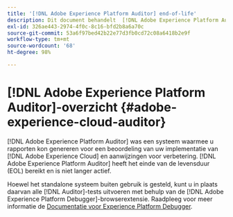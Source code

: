```yaml
---
title: '[!DNL Adobe Experience Platform Auditor] end-of-life'
description: Dit document behandelt  [!DNL Adobe Experience Platform Auditor]  en zijn opvolgers.
exl-id: 326ae443-2974-4f0c-8c16-bfd2b8a6a70c
source-git-commit: 53a6f97bed42b22e77d3fb0cd72c08a6418b2e9f
workflow-type: tm+mt
source-wordcount: '68'
ht-degree: 98%

---
```


# [!DNL Adobe Experience Platform Auditor]-overzicht {#adobe-experience-cloud-auditor}

[!DNL Adobe Experience Platform Auditor] was een systeem waarmee u rapporten kon genereren voor een beoordeling van uw implementatie van [!DNL Adobe Experience Cloud] en aanwijzingen voor verbetering. [!DNL Adobe Experience Platform Auditor] heeft het einde van de levensduur (EOL) bereikt en is niet langer actief.

Hoewel het standalone systeem buiten gebruik is gesteld, kunt u in plaats daarvan alle [!DNL Auditor]-tests uitvoeren met behulp van de [!DNL Adobe Experience Platform Debugger]-browserextensie. Raadpleeg voor meer informatie de [Documentatie voor Experience Platform Debugger](https://experienceleague.adobe.com/docs/debugger/using-v2/experience-cloud-debugger.html?lang=nl).
